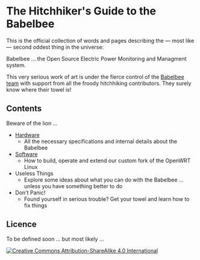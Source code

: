# The Hitchhiker's Guide to the Babelbee

This is the official collection of words and pages describing the — most like — second oddest thing in the universe:

Babelbee … the Open Source Electric Power Monitoring and Managment system. 

This very serious work of art is under the fierce control of the [Babelbee team](http://www.babelbee.org) with support from all the froody hitchhiking contributors. They surely know where their towel is!

## Contents

Beware of the lion …

- [Hardware](hardware/README.md)
	- All the necessary specifications and internal details about the Babelbee
- [Software](software/README.md)
	- How to build, operate and extend our custom fork of the OpenWRT Linux
- Useless Things
	- Explore some ideas about what you can do with the Babelbee … unless you have something better to do
- Don't Panic!
	- Found yourself in serious trouble? Get your towel and learn how to fix things


## Licence

To be defined soon … but most likely …

[![Creative Commons Attribution-ShareAlike 4.0 International](http://i.creativecommons.org/l/by-sa/4.0/88x31.png)](http://creativecommons.org/licenses/by-sa/4.0/)